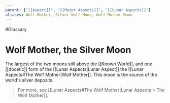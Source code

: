 ```yaml
---
parent: ["[[Aspect]]", "[[Major Aspects]]", "[[Lunar Aspects]]"]
aliases: Wolf Mother, Silver Wolf Moon, Wolf Mother Moon
---
```

#Glossary 
# Wolf Mother, the Silver Moon

The largest of the two moons still above the [[Known World]], and one [[docetic]] form of the [[Lunar Aspects|Lunar Aspect]] the [[Lunar Aspects#The Wolf Mother|Wolf Mother]]. This moon is the source of the world's silver deposits.

> For more, see [[Lunar Aspects#The Wolf Mother|Lunar Aspects > The Wolf Mother]].